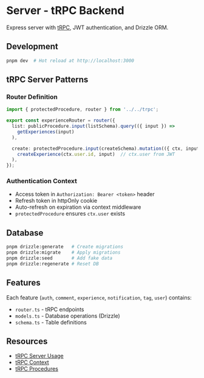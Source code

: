# Server - tRPC Backend

Express server with [tRPC](https://trpc.io/docs/server/introduction), JWT authentication, and Drizzle ORM.

## Development

```bash
pnpm dev  # Hot reload at http://localhost:3000
```

## tRPC Server Patterns

### Router Definition

```ts
import { protectedProcedure, router } from '../../trpc';

export const experienceRouter = router({
  list: publicProcedure.input(listSchema).query(({ input }) =>
    getExperiences(input)
  ),

  create: protectedProcedure.input(createSchema).mutation(({ ctx, input }) =>
    createExperience(ctx.user.id, input)  // ctx.user from JWT
  ),
});
```

### Authentication Context

- Access token in `Authorization: Bearer <token>` header
- Refresh token in httpOnly cookie
- Auto-refresh on expiration via context middleware
- `protectedProcedure` ensures `ctx.user` exists

## Database

```bash
pnpm drizzle:generate   # Create migrations
pnpm drizzle:migrate    # Apply migrations
pnpm drizzle:seed       # Add fake data
pnpm drizzle:regenerate # Reset DB
```

## Features

Each feature (`auth`, `comment`, `experience`, `notification`, `tag`, `user`) contains:

- `router.ts` - tRPC endpoints
- `models.ts` - Database operations (Drizzle)
- `schema.ts` - Table definitions

## Resources

- [tRPC Server Usage](https://trpc.io/docs/server/introduction)
- [tRPC Context](https://trpc.io/docs/server/context)
- [tRPC Procedures](https://trpc.io/docs/server/procedures)
